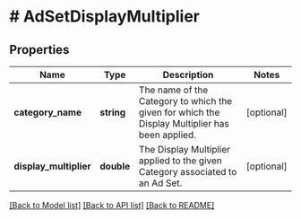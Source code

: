# # AdSetDisplayMultiplier

## Properties

Name | Type | Description | Notes
------------ | ------------- | ------------- | -------------
**category_name** | **string** | The name of the Category to which the given for which the Display Multiplier has been applied. | [optional]
**display_multiplier** | **double** | The Display Multiplier applied to the given Category associated to an Ad Set. | [optional]

[[Back to Model list]](../../README.md#models) [[Back to API list]](../../README.md#endpoints) [[Back to README]](../../README.md)
